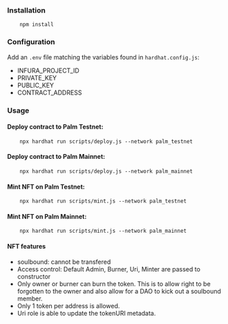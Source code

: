 
### Installation
        
        npm install

### Configuration

Add an `.env` file matching the variables found in `hardhat.config.js`:
* INFURA_PROJECT_ID
* PRIVATE_KEY
* PUBLIC_KEY
* CONTRACT_ADDRESS

### Usage

#### Deploy contract to Palm Testnet:
        
        npx hardhat run scripts/deploy.js --network palm_testnet

#### Deploy contract to Palm Mainnet:

        npx hardhat run scripts/deploy.js --network palm_mainnet
        
#### Mint NFT on Palm Testnet:

        npx hardhat run scripts/mint.js --network palm_testnet
        

#### Mint NFT on Palm Mainnet:

        npx hardhat run scripts/mint.js --network palm_mainnet
        


#### NFT features
 - soulbound: cannot be transfered
 - Access control: Default Admin, Burner, Uri, Minter are passed to constructor
 - Only owner or burner can burn the token. This is to allow right to be forgotten to the owner and also allow for a DAO to kick out a soulbound member.
 - Only 1 token per address is allowed.
 - Uri role is able to update the tokenURI metadata.
